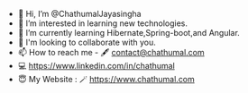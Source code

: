 - 👋 Hi, I’m @ChathumalJayasingha
- 👀 I’m interested in learning new technologies.
- 🌱 I’m currently learning Hibernate,Spring-boot,and Angular.
- 💞️ I'm looking to collaborate with you.
- 📫 How to reach me - 🖋 contact@chathumal.com
- 💻 https://www.linkedin.com/in/chathumal
- 😇 My Website : 🪄 https://www.chathumal.com
